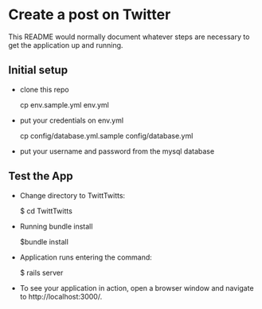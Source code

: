 # Create a post on Twitter

This README would normally document whatever steps are necessary to get the
application up and running.

## Initial setup
* clone this repo

    cp env.sample.yml env.yml

* put your credentials on env.yml

    cp config/database.yml.sample config/database.yml

* put your username and password from the mysql database

## Test the App
* Change directory to TwittTwitts:

   $ cd TwittTwitts

* Running bundle install

    $bundle install

* Application runs  entering the command:

    $ rails server

* To see your application in action, open a browser window and navigate to http://localhost:3000/.
